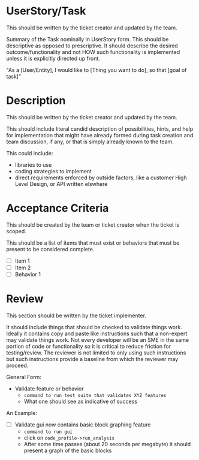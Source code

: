 # UserStory/Task

This should be written by the ticket creator and updated by the team.

Summary of the Task nominally in UserStory form.  This should be descriptive as opposed to prescriptive.  It should describe the desired outcome/functionality and not HOW such functionality is implemented unless it is explicitly directed up front.

"As a [User/Entity], I would like to [Thing you want to do], so that [goal of task]"

# Description

This should be written by the ticket creator and updated by the team.

This should include literal candid description of possibilities, hints, and help for implementation that might have already formed during task creation and team discussion, if any, or that is simply already known to the team.

This could include:
- libraries to use
- coding strategies to implement
- direct requirements enforced by outside factors, like a customer High Level Design, or API written elswhere

# Acceptance Criteria

This should be created by the team or ticket creator when the ticket is scoped.

This should be a list of items that must exist or behaviors that must be present to be considered complete.

- [ ] Item 1
- [ ] Item 2
- [ ] Behavior 1

# Review

This section should be written by the ticket implementer.

It should include things that should be checked to validate things work.  Ideally it contains copy and paste like instructions such that a non-expert may validate things work.  Not every developer will be an SME in the same portion of code or functionality so it is critical to reduce friction for testing/review.  The reviewer is not limited to only using such instructions but such instructions provide a baseline from which the reviewer may proceed.

General Form:
- Validate feature or behavior
  - `command to run test suite that validates XYZ features`
  - What one should see as indicative of success

An Example:
- [ ] Validate gui now contains basic block graphing feature
  - `command to run gui`
  - click on `code_profile->run_analysis`
  - After some time passes (about 20 seconds per megabyte) it should present a graph of the basic blocks
